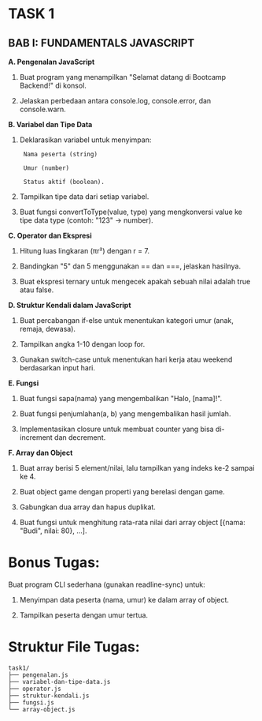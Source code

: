 # TASK 1
## BAB I: FUNDAMENTALS JAVASCRIPT
**A. Pengenalan JavaScript**
1. Buat program yang menampilkan "Selamat datang di Bootcamp Backend!" di konsol.

2. Jelaskan perbedaan antara console.log, console.error, dan console.warn.


**B. Variabel dan Tipe Data**


1. Deklarasikan variabel untuk menyimpan:

        Nama peserta (string)

        Umur (number)

        Status aktif (boolean).

2. Tampilkan tipe data dari setiap variabel.

3. Buat fungsi convertToType(value, type) yang mengkonversi value ke tipe data type (contoh: "123" → number).

**C. Operator dan Ekspresi**

1. Hitung luas lingkaran (πr²) dengan r = 7.

2. Bandingkan "5" dan 5 menggunakan == dan ===, jelaskan hasilnya.

3. Buat ekspresi ternary untuk mengecek apakah sebuah nilai adalah true atau false.

**D. Struktur Kendali dalam JavaScript**

1. Buat percabangan if-else untuk menentukan kategori umur (anak, remaja, dewasa).

2. Tampilkan angka 1-10 dengan loop for.


3. Gunakan switch-case untuk menentukan hari kerja atau weekend berdasarkan input hari.

**E. Fungsi**
1. Buat fungsi sapa(nama) yang mengembalikan "Halo, [nama]!".

2. Buat fungsi penjumlahan(a, b) yang mengembalikan hasil jumlah.

3. Implementasikan closure untuk membuat counter yang bisa di-increment dan decrement.

**F. Array dan Object**


1. Buat array berisi 5 element/nilai, lalu tampilkan yang indeks ke-2 sampai ke 4.

2. Buat object game dengan properti yang berelasi dengan game.

3. Gabungkan dua array dan hapus duplikat.

4. Buat fungsi untuk menghitung rata-rata nilai dari array object [{nama: "Budi", nilai: 80}, ...].

# Bonus Tugas:
Buat program CLI sederhana (gunakan readline-sync) untuk:

1. Menyimpan data peserta (nama, umur) ke dalam array of object.

2. Tampilkan peserta dengan umur tertua.


# Struktur File Tugas:
    task1/  
    ├── pengenalan.js  
    ├── variabel-dan-tipe-data.js  
    ├── operator.js  
    ├── struktur-kendali.js  
    ├── fungsi.js  
    └── array-object.js  